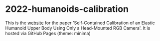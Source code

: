 # 2022-humanoids-calibration

This is the [website](https://dlr-alr.github.io/2022-humanoids-calibration) for the paper 'Self-Contained Calibration of an Elastic Humanoid Upper Body Using Only a Head-Mounted RGB Camera'.
It is hosted via GitHub Pages (theme: minima)
